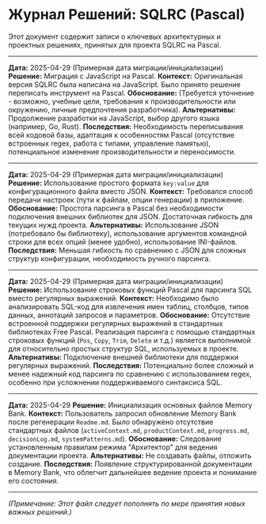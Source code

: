 # Журнал Решений: SQLRC (Pascal)

Этот документ содержит записи о ключевых архитектурных и проектных решениях, принятых для проекта SQLRC на Pascal.

---

**Дата:** 2025-04-29 (Примерная дата миграции/инициализации)
**Решение:** Миграция с JavaScript на Pascal.
**Контекст:** Оригинальная версия SQLRC была написана на JavaScript. Было принято решение переписать инструмент на Pascal.
**Обоснование:** (Требуется уточнение - возможно, учебные цели, требования к производительности или окружению, личные предпочтения разработчика).
**Альтернативы:** Продолжение разработки на JavaScript, выбор другого языка (например, Go, Rust).
**Последствия:** Необходимость переписывания всей кодовой базы, адаптация к особенностям Pascal (отсутствие встроенных regex, работа с типами, управление памятью), потенциальное изменение производительности и переносимости.

---

**Дата:** 2025-04-29 (Примерная дата миграции/инициализации)
**Решение:** Использование простого формата `key:value` для конфигурационного файла вместо JSON.
**Контекст:** Требовался способ передачи настроек (пути к файлам, опции генерации) в приложение.
**Обоснование:** Простота парсинга в Pascal без необходимости подключения внешних библиотек для JSON. Достаточная гибкость для текущих нужд проекта.
**Альтернативы:** Использование JSON (потребовало бы библиотеку), использование аргументов командной строки для всех опций (менее удобно), использование INI-файлов.
**Последствия:** Меньшая гибкость по сравнению с JSON для сложных структур конфигурации, необходимость ручного парсинга.

---

**Дата:** 2025-04-29 (Примерная дата миграции/инициализации)
**Решение:** Использование строковых функций Pascal для парсинга SQL вместо регулярных выражений.
**Контекст:** Необходимо было анализировать SQL-код для извлечения имен таблиц, столбцов, типов данных, аннотаций запросов и параметров.
**Обоснование:** Отсутствие встроенной поддержки регулярных выражений в стандартных библиотеках Free Pascal. Реализация парсинга с помощью стандартных строковых функций (`Pos`, `Copy`, `Trim`, `Delete` и т.д.) является выполнимой для относительно простых структур SQL, используемых в проекте.
**Альтернативы:** Подключение внешней библиотеки для поддержки регулярных выражений.
**Последствия:** Потенциально более сложный и менее надежный код парсинга по сравнению с использованием regex, особенно при усложнении поддерживаемого синтаксиса SQL.

---

**Дата:** 2025-04-29
**Решение:** Инициализация основных файлов Memory Bank.
**Контекст:** Пользователь запросил обновление Memory Bank после регенерации `Readme.md`. Было обнаружено отсутствие стандартных файлов (`activeContext.md`, `productContext.md`, `progress.md`, `decisionLog.md`, `systemPatterns.md`).
**Обоснование:** Следование установленным правилам режима "Архитектор" для ведения документации проекта.
**Альтернативы:** Не создавать файлы, отложить создание.
**Последствия:** Появление структурированной документации в Memory Bank, что облегчит дальнейшее ведение проекта и понимание его состояния.

---

*(Примечание: Этот файл следует пополнять по мере принятия новых важных решений.)*
